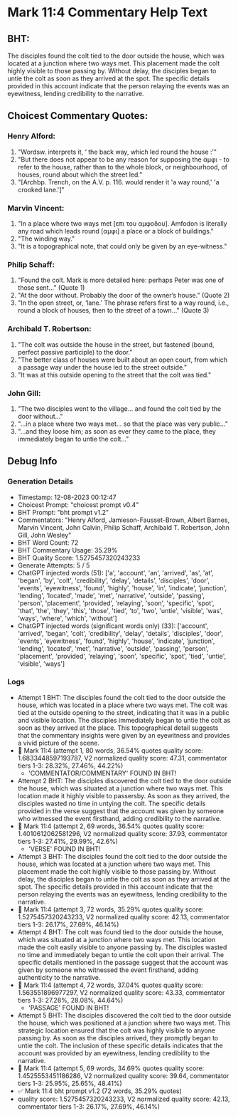 # Mark 11:4 Commentary Help Text

## BHT:
The disciples found the colt tied to the door outside the house, which was located at a junction where two ways met. This placement made the colt highly visible to those passing by. Without delay, the disciples began to untie the colt as soon as they arrived at the spot. The specific details provided in this account indicate that the person relaying the events was an eyewitness, lending credibility to the narrative.

## Choicest Commentary Quotes:
### Henry Alford:
1. "Wordsw. interprets it, ‘ the back way, which led round the house :’"
2. "But there does not appear to be any reason for supposing the ἀμφι - to refer to the house, rather than to the whole block, or neighbourhood, of houses, round about which the street led."
3. "[Archbp. Trench, on the A.V. p. 116. would render it 'a way round,' 'a crooked lane.']"

### Marvin Vincent:
1. "In a place where two ways met [επι του αμφοδου]. Amfodon is literally any road which leads round [αμφι] a place or a block of buildings."
2. "The winding way."
3. "It is a topographical note, that could only be given by an eye-witness."

### Philip Schaff:
1. "Found the colt. Mark is more detailed here: perhaps Peter was one of those sent..." (Quote 1)
2. "At the door without. Probably the door of the owner’s house." (Quote 2)
3. "In the open street, or, ‘lane.’ The phrase refers first to a way round, i.e., round a block of houses, then to the street of a town..." (Quote 3)

### Archibald T. Robertson:
1. "The colt was outside the house in the street, but fastened (bound, perfect passive participle) to the door." 
2. "The better class of houses were built about an open court, from which a passage way under the house led to the street outside."
3. "It was at this outside opening to the street that the colt was tied."

### John Gill:
1. "The two disciples went to the village... and found the colt tied by the door without..."
2. "...in a place where two ways met... so that the place was very public..."
3. "...and they loose him; as soon as ever they came to the place, they immediately began to untie the colt..."


## Debug Info
### Generation Details
- Timestamp: 12-08-2023 00:12:47
- Choicest Prompt: "choicest prompt v0.4"
- BHT Prompt: "bht prompt v1.2"
- Commentators: "Henry Alford, Jamieson-Fausset-Brown, Albert Barnes, Marvin Vincent, John Calvin, Philip Schaff, Archibald T. Robertson, John Gill, John Wesley"
- BHT Word Count: 72
- BHT Commentary Usage: 35.29%
- BHT Quality Score: 1.5275457320243233
- Generate Attempts: 5 / 5
- ChatGPT injected words (51):
	['a', 'account', 'an', 'arrived', 'as', 'at', 'began', 'by', 'colt', 'credibility', 'delay', 'details', 'disciples', 'door', 'events', 'eyewitness', 'found', 'highly', 'house', 'in', 'indicate', 'junction', 'lending', 'located', 'made', 'met', 'narrative', 'outside', 'passing', 'person', 'placement', 'provided', 'relaying', 'soon', 'specific', 'spot', 'that', 'the', 'they', 'this', 'those', 'tied', 'to', 'two', 'untie', 'visible', 'was', 'ways', 'where', 'which', 'without']
- ChatGPT injected words (significant words only) (33):
	['account', 'arrived', 'began', 'colt', 'credibility', 'delay', 'details', 'disciples', 'door', 'events', 'eyewitness', 'found', 'highly', 'house', 'indicate', 'junction', 'lending', 'located', 'met', 'narrative', 'outside', 'passing', 'person', 'placement', 'provided', 'relaying', 'soon', 'specific', 'spot', 'tied', 'untie', 'visible', 'ways']

### Logs
- Attempt 1 BHT: The disciples found the colt tied to the door outside the house, which was located in a place where two ways met. The colt was tied at the outside opening to the street, indicating that it was in a public and visible location. The disciples immediately began to untie the colt as soon as they arrived at the place. This topographical detail suggests that the commentary insights were given by an eyewitness and provides a vivid picture of the scene.
- 🔄 Mark 11:4 (attempt 1, 80 words, 36.54% quotes quality score: 1.6833448597193787, V2 normalized quality score: 47.31, commentator tiers 1-3: 28.32%, 27.46%, 44.22%) 
	- 'COMMENTATOR/COMMENTARY' FOUND IN BHT!
- Attempt 2 BHT: The disciples discovered the colt tied to the door outside the house, which was situated at a junction where two ways met. This location made it highly visible to passersby. As soon as they arrived, the disciples wasted no time in untying the colt. The specific details provided in the verse suggest that the account was given by someone who witnessed the event firsthand, adding credibility to the narrative.
- 🔄 Mark 11:4 (attempt 2, 69 words, 36.54% quotes quality score: 1.4010612062581296, V2 normalized quality score: 37.93, commentator tiers 1-3: 27.41%, 29.99%, 42.6%) 
	- 'VERSE' FOUND IN BHT!
- Attempt 3 BHT: The disciples found the colt tied to the door outside the house, which was located at a junction where two ways met. This placement made the colt highly visible to those passing by. Without delay, the disciples began to untie the colt as soon as they arrived at the spot. The specific details provided in this account indicate that the person relaying the events was an eyewitness, lending credibility to the narrative.
- 🔄 Mark 11:4 (attempt 3, 72 words, 35.29% quotes quality score: 1.5275457320243233, V2 normalized quality score: 42.13, commentator tiers 1-3: 26.17%, 27.69%, 46.14%)
- Attempt 4 BHT: The colt was found tied to the door outside the house, which was situated at a junction where two ways met. This location made the colt easily visible to anyone passing by. The disciples wasted no time and immediately began to untie the colt upon their arrival. The specific details mentioned in the passage suggest that the account was given by someone who witnessed the event firsthand, adding authenticity to the narrative.
- 🔄 Mark 11:4 (attempt 4, 72 words, 37.04% quotes quality score: 1.563551896977297, V2 normalized quality score: 43.33, commentator tiers 1-3: 27.28%, 28.08%, 44.64%) 
	- 'PASSAGE' FOUND IN BHT!
- Attempt 5 BHT: The disciples discovered the colt tied to the door outside the house, which was positioned at a junction where two ways met. This strategic location ensured that the colt was highly visible to anyone passing by. As soon as the disciples arrived, they promptly began to untie the colt. The inclusion of these specific details indicates that the account was provided by an eyewitness, lending credibility to the narrative.
- 🔄 Mark 11:4 (attempt 5, 69 words, 34.69% quotes quality score: 1.4525553451186286, V2 normalized quality score: 39.64, commentator tiers 1-3: 25.95%, 25.65%, 48.41%)
- ✅ Mark 11:4 bht prompt v1.2 (72 words, 35.29% quotes)
- quality score: 1.5275457320243233, V2 normalized quality score: 42.13, commentator tiers 1-3: 26.17%, 27.69%, 46.14%)